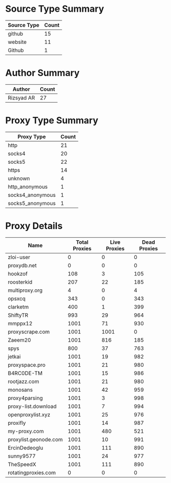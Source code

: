# Source Type Summary

| Source Type | Count |
|-------------|-------|
| github | 15 |
| website | 11 |
| Github | 1 |


# Author Summary

| Author | Count |
|--------|-------|
| Rizsyad AR | 27 |


# Proxy Type Summary

| Proxy Type | Count |
|------------|-------|
| http | 21 |
| socks4 | 20 |
| socks5 | 22 |
| https | 14 |
| unknown | 4 |
| http_anonymous | 1 |
| socks4_anonymous | 1 |
| socks5_anonymous | 1 |


# Proxy Details

| Name | Total Proxies | Live Proxies | Dead Proxies |
|------|---------------|--------------|---------------|
| zloi-user | 0 | 0 | 0 |
| proxydb.net | 0 | 0 | 0 |
| hookzof | 108 | 3 | 105 |
| roosterkid | 207 | 22 | 185 |
| multiproxy.org | 4 | 0 | 4 |
| opsxcq | 343 | 0 | 343 |
| clarketm | 400 | 1 | 399 |
| ShiftyTR | 993 | 29 | 964 |
| mmppx12 | 1001 | 71 | 930 |
| proxyscrape.com | 1001 | 1001 | 0 |
| Zaeem20 | 1001 | 816 | 185 |
| spys | 800 | 37 | 763 |
| jetkai | 1001 | 19 | 982 |
| proxyspace.pro | 1001 | 21 | 980 |
| B4RC0DE-TM | 1001 | 15 | 986 |
| rootjazz.com | 1001 | 21 | 980 |
| monosans | 1001 | 42 | 959 |
| proxy4parsing | 1001 | 3 | 998 |
| proxy-list.download | 1001 | 7 | 994 |
| openproxylist.xyz | 1001 | 25 | 976 |
| proxifly | 1001 | 14 | 987 |
| my-proxy.com | 1001 | 480 | 521 |
| proxylist.geonode.com | 1001 | 10 | 991 |
| ErcinDedeoglu | 1001 | 111 | 890 |
| sunny9577 | 1001 | 24 | 977 |
| TheSpeedX | 1001 | 111 | 890 |
| rotatingproxies.com | 0 | 0 | 0 |
